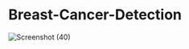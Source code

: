 # Breast-Cancer-Detection

![Screenshot (40)](https://user-images.githubusercontent.com/29537265/56342913-eb4b7f80-61d6-11e9-81eb-ab9a09da2749.png)
